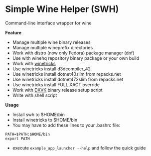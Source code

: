 # Simple Wine Helper (SWH)

 Command-line interface wrapper for wine

 **Feature**
* Manage multiple wine binary releases
* Manage multiple wineprefix directories
* Work with distro (now only Fedora) package manager (dnf)
* Use with winehq repository binary package or your own build
* Work with [winetricks](https://wiki.winehq.org/Winetricks)
* Use winetricks install d3dcompiler_42
* Use winetricks install dotnet40slim from repacks.net
* Use winetricks install dotnet472slim from repacks.net
* Use winetricks install FULL XACT override
* Work with [DXVK](https://github.com/doitsujin/dxvk) binary release setup script
* Write with shell script

 **Usage**
 
* Install swh to $HOME/bin
* Install winetricks to $HOME/bin
* You may have to add these lines to your .bashrc file:
```
PATH=$PATH:$HOME/bin
export PATH
```
* execute `example_app_launcher --help` and follow the quick guide
